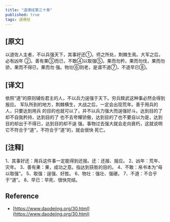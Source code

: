```yaml
---
title: "道德经第三十章"
published: true
tags: 道德经
---
```


## [原文]

以道佐人主者，不以兵强天下，其事好还①。师之所处，荆棘生焉。大军之后，必有凶年
②。善有果③而已，不敢④以取强⑤。果而勿矜，果而勿伐，果而勿骄，果而不得已，果而勿
强。物壮⑥则老，是谓不道⑦，不道早已⑧。

## [译文]

依照“道”的原则辅佐君主的人，不以兵力逞强于天下。穷兵黩武这种事必然会得到报应。
军队所到的地方，荆棘横生，大战之后，一定会出现荒年。善于用兵的人，只要达到用兵
的目的也就可以了，并不以兵力强大而逞强好斗。达到目的了却不自我矜持，达到目的了
也不去夸耀骄傲，达到目的了也不要自以为是，达到目的却出于不得已，达到目的却不逞
强。事物过去强大就会走向衰朽，这就说明它不符合于“道”，不符合于“道”的，就会很快
死亡。

## [注释]

1、其事好还：用兵这件事一定能得到还报。还：还报、报应。
2、凶年：荒年、灾年。
3、善有果：果，成功之意。指达到获胜的目的。
4、不敢：帛书本为“毋以取强”。
5、取强：逞强、好胜。
6、物壮：强壮、强硬。
7、不道：不合乎于“道”。
8、早已：早死、很快完结。

## Reference

- [https://www.daodejing.org/30.html](https://www.daodejing.org/30.html)